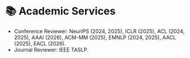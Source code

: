 
# 📚 Academic Services
- Conference Reviewer: NeurIPS (2024, 2025), ICLR (2025), ACL (2024, 2025), AAAI (2026), ACM-MM (2025), EMNLP (2024, 2025), AACL (2025), EACL (2026).
- Journal Reviewer: IEEE TASLP.
